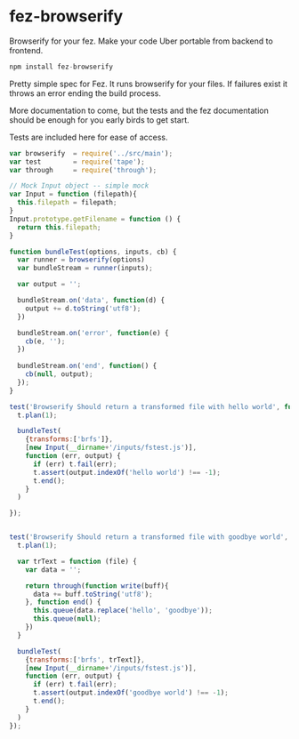 fez-browserify
========

Browserify for your fez. Make your code Uber portable from backend to frontend.



```javascript
npm install fez-browserify
```

Pretty simple spec for Fez. It runs browserify for your files.
If failures exist it throws an error ending the build process.

More documentation to come, but the tests and the fez documentation should be enough for
you early birds to get start.


Tests are included here for ease of access.

```javascript
var browserify  = require('../src/main');
var test        = require('tape');
var through     = require('through');

// Mock Input object -- simple mock
var Input = function (filepath){
  this.filepath = filepath;
}
Input.prototype.getFilename = function () {
  return this.filepath;
}

function bundleTest(options, inputs, cb) {
  var runner = browserify(options)
  var bundleStream = runner(inputs);

  var output = '';

  bundleStream.on('data', function(d) {
    output += d.toString('utf8');
  })

  bundleStream.on('error', function(e) {
    cb(e, '');
  })
  
  bundleStream.on('end', function() {
    cb(null, output);
  });
}

test('Browserify Should return a transformed file with hello world', function(t) {
  t.plan(1);

  bundleTest(
    {transforms:['brfs']},
    [new Input(__dirname+'/inputs/fstest.js')],
    function (err, output) {
      if (err) t.fail(err);
      t.assert(output.indexOf('hello world') !== -1);
      t.end();
    }
  )

});


test('Browserify Should return a transformed file with goodbye world', function(t) {
  t.plan(1);

  var trText = function (file) {
    var data = '';

    return through(function write(buff){
      data += buff.toString('utf8');
    }, function end() {
      this.queue(data.replace('hello', 'goodbye'));
      this.queue(null);
    })
  }

  bundleTest(
    {transforms:['brfs', trText]},
    [new Input(__dirname+'/inputs/fstest.js')],
    function (err, output) {
      if (err) t.fail(err);
      t.assert(output.indexOf('goodbye world') !== -1);
      t.end();
    }
  )
});
```